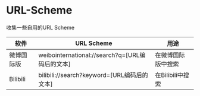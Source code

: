# URL-Scheme
收集一些自用的URL Scheme

软件|URL Scheme|用途
|---|---|---|
微博国际版|weibointernational://search?q=[URL编码后的文本]|在微博国际版中搜索
Bilibili|bilibili://search?keyword=[URL编码后的文本]|在Bilibili中搜索

